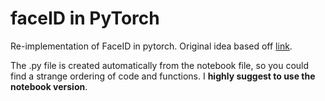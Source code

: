 # faceID in PyTorch

Re-implementation of FaceID in pytorch. Original idea based off <a href="https://towardsdatascience.com/how-i-implemented-iphone-xs-faceid-using-deep-learning-in-python-d5dbaa128e1d">link</a>.

The .py file is created automatically from the notebook file, so you could find a strange ordering of code and functions. I **highly suggest to use the notebook version**.
